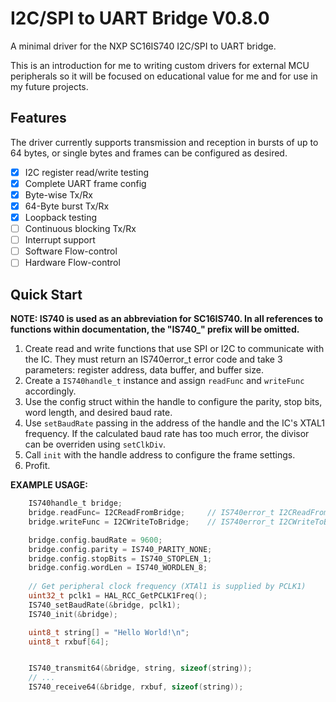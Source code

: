 # I2C/SPI to UART Bridge V0.8.0

A minimal driver for the NXP SC16IS740 I2C/SPI to UART bridge.

This is an introduction for me to writing custom drivers for external MCU peripherals so it will be focused on educational value for me and for use in my future projects.

## Features

The driver currently supports transmission and reception in bursts of up to 64 bytes, or single bytes and frames can be configured as desired.

- [x] I2C register read/write testing
- [x] Complete UART frame config 
- [x] Byte-wise Tx/Rx
- [x] 64-Byte burst Tx/Rx
- [x] Loopback testing
- [ ] Continuous blocking Tx/Rx
- [ ] Interrupt support
- [ ] Software Flow-control
- [ ] Hardware Flow-control

## Quick Start

**NOTE: IS740 is used as an abbreviation for SC16IS740. In all references to functions within documentation, the "IS740_" prefix will be omitted.**

1. Create read and write functions that use SPI or I2C to communicate with the IC. They must return an IS740error_t error code and take 3 parameters: register address, data buffer, and buffer size.
2. Create a ```IS740handle_t``` instance and assign ```readFunc``` and ```writeFunc``` accordingly.
3. Use the config struct within the handle to configure the parity, stop bits, word length, and desired baud rate.
4. Use ```setBaudRate``` passing in the address of the handle and the IC's XTAL1 frequency. If the calculated baud rate has too much error, the divisor can be overriden using ```setClkDiv```.
5. Call ```init``` with the handle address to configure the frame settings.
6. Profit.

**EXAMPLE USAGE:**
```c
	IS740handle_t bridge;
	bridge.readFunc= I2CReadFromBridge;		// IS740error_t I2CReadFromBridge(uint8_t regaddr, uint8_t *buffer, uint8_t size);
	bridge.writeFunc = I2CWriteToBridge;	// IS740error_t I2CWriteToBridge(uint8_t regaddr, uint8_t *buffer, uint8_t size);

	bridge.config.baudRate = 9600;
	bridge.config.parity = IS740_PARITY_NONE;
	bridge.config.stopBits = IS740_STOPLEN_1;
	bridge.config.wordLen = IS740_WORDLEN_8;
	
	// Get peripheral clock frequency (XTAl1 is supplied by PCLK1)
	uint32_t pclk1 = HAL_RCC_GetPCLK1Freq();
	IS740_setBaudRate(&bridge, pclk1);
	IS740_init(&bridge);

	uint8_t string[] = "Hello World!\n";
	uint8_t rxbuf[64];


	IS740_transmit64(&bridge, string, sizeof(string));
	// ...
	IS740_receive64(&bridge, rxbuf, sizeof(string));
```

